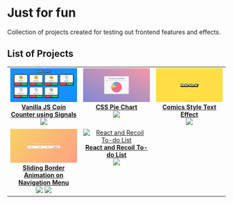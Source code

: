 # Just for fun

Collection of projects created for testing out frontend features and effects.

## List of Projects

<table>
  <tbody>
    <tr>
        <td align="center" valign="top" width="33.33333%">
            <a href="./001%20-%20Vanilla%20JS%20Coin%20Counter%20using%20Signals/">
                <img src="https://github.com/icelam/just-for-fun/raw/master/001%20-%20Vanilla%20JS%20Coin%20Counter%20using%20Signals/screenshot.png" width="220" alt="Vanilla JS Coin Counter using Signals"/>
                <br />
                <b>Vanilla JS Coin Counter using Signals</b>
            </a>
            <br />
            <img src="https://img.shields.io/badge/javascript-grey?logo=javascript" />
        </td>
        <td align="center" valign="top" width="33.33333%">
            <a href="./002%20-%20CSS%20Pie%20Chart/">
                <img src="https://github.com/icelam/just-for-fun/raw/master/002%20-%20CSS%20Pie%20Chart/screenshot.png" width="220" alt="CSS Pie Chart"/>
                <br />
                <b>CSS Pie Chart</b>
            </a>
            <br />
            <img src="https://img.shields.io/badge/css-grey?logo=css3" />
        </td>
        <td align="center" valign="top" width="33.33333%">
            <a href="./003%20-%20Comics%20Style%20Text%20Outline%20and%20Oblique%20Shadow/">
                <img src="https://github.com/icelam/just-for-fun/raw/master/003%20-%20Comics%20Style%20Text%20Outline%20and%20Oblique%20Shadow/screenshot.png" width="220" alt="Comics Style Text Effect"/>
                <br />
                <b>Comics Style Text Effect</b>
            </a>
            <br />
            <img src="https://img.shields.io/badge/css-grey?logo=css3" />
        </td>
    </tr>
    <tr>
        <td align="center" valign="top" width="33.33333%">
            <a href="./004%20-%20Sliding%20Border%20Animation%20on%20Navigation%20Menu/">
                <img src="https://github.com/icelam/just-for-fun/raw/master/004%20-%20Sliding%20Border%20Animation%20on%20Navigation%20Menu/screenshot.png" width="220" alt="Sliding Border Animation on Navigation Menu"/>
                <br />
                <b>Sliding Border Animation on Navigation Menu</b>
            </a>
            <br />
            <img src="https://img.shields.io/badge/css-grey?logo=css3" />
            <img src="https://img.shields.io/badge/javascript-grey?logo=javascript" />
        </td>
        <td align="center" valign="top" width="33.33333%">
            <a href="./005%20-%20React%20and%20Recoil%20To-do%20List/">
                <img src="https://github.com/icelam/just-for-fun/raw/master/005%20-%20React%20and%20Recoil%20To-do%20List/screenshot.png" width="220" alt="React and Recoil To-do List"/>
                <br />
                <b>React and Recoil To-do List</b>
            </a>
            <br />
            <img src="https://img.shields.io/badge/react-grey?logo=react" />
        </td>
        <td align="center" valign="top" width="33.33333%">
            &nbsp;
        </td>
    </tr>
  </tbody>
</table>
